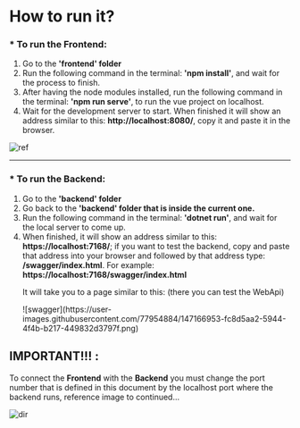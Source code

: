 <h1>How to run it?</h1>

<h3>
 * To run the Frontend:
</h3>

<ol>
  <li>Go to the <b>'frontend' folder</b></li>
   <li>Run the following command in the terminal: <b>'npm install'</b>, and wait for the process to finish.</li>
     <li>After having the node modules installed, run the following command in the terminal: <b>'npm run serve'</b>, to run the vue project on localhost. </li>
        <li>Wait for the development server to start. When finished it will show an address similar to this: <b>http://localhost:8080/</b>, copy it and paste it in the browser.</li>
</ol>

![ref](https://user-images.githubusercontent.com/77954884/147166488-75f22a0a-6f72-43f6-bef5-fd9d5edb0e9c.png)

<hr/>

<h3>
 * To run the Backend:
</h3>

<ol>
    <li>Go to the <b>'backend' folder</b></li>
      <li>Go back to the <b>'backend' folder that is inside the current one. </b></li>
       <li>Run the following command in the terminal: <b>'dotnet run'</b>, and wait for the local server to come up.</li>
      <li>When finished, it will show an address similar to this: <b>https://localhost:7168/</b>; if you want to test the backend, copy and paste that address into your browser and followed by that address type: <b>/swagger/index.html</b>. For example: <b>https://localhost:7168/swagger/index.html</b> <br/>
        <p>It will take you to a page similar to this: (there you can test the WebApi)</p>
![swagger](https://user-images.githubusercontent.com/77954884/147166953-fc8d5aa2-5944-4f4b-b217-449832d3797f.png)
  </li>
</ol>

<h2>IMPORTANT!!! :</h2>
<div>
   <p>To connect the <b>Frontend</b> with the <b>Backend</b> you must change the port number that is defined in this document by the localhost port where the backend runs, reference image to continued...</p>
  
  ![dir](https://user-images.githubusercontent.com/77954884/147167700-de70101a-a44f-412a-a1bc-17b95f6160c3.png)

</div>
